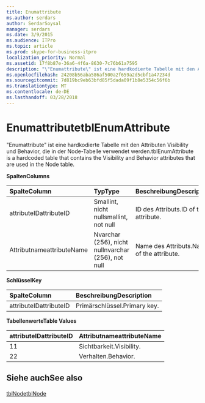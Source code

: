 ```yaml
---
title: Enumattribute
ms.author: serdars
author: SerdarSoysal
manager: serdars
ms.date: 3/9/2015
ms.audience: ITPro
ms.topic: article
ms.prod: skype-for-business-itpro
localization_priority: Normal
ms.assetid: 17f8b87e-36a6-4f6a-8630-7c76b61a7595
description: "\"Enumattribute\" ist eine hardkodierte Tabelle mit den Attributen Visibility und Behavior, die in der Node-Tabelle verwendet werden."
ms.openlocfilehash: 24208b56aba586af500a2f659a2d5cbf1a47234d
ms.sourcegitcommit: 7d819bc9eb63bfd85f5dada09f1b8e5354c56f6b
ms.translationtype: MT
ms.contentlocale: de-DE
ms.lasthandoff: 03/28/2018
---
```

# <a name="tblenumattribute"></a><span data-ttu-id="bccee-103">Enumattribute</span><span class="sxs-lookup"><span data-stu-id="bccee-103">tblEnumAttribute</span></span>
 
<span data-ttu-id="bccee-104">"Enumattribute" ist eine hardkodierte Tabelle mit den Attributen Visibility und Behavior, die in der Node-Tabelle verwendet werden.</span><span class="sxs-lookup"><span data-stu-id="bccee-104">tblEnumAttribute is a hardcoded table that contains the Visibility and Behavior attributes that are used in the Node table.</span></span>
  
<span data-ttu-id="bccee-105">**Spalten**</span><span class="sxs-lookup"><span data-stu-id="bccee-105">**Columns**</span></span>

|<span data-ttu-id="bccee-106">**Spalte**</span><span class="sxs-lookup"><span data-stu-id="bccee-106">**Column**</span></span>|<span data-ttu-id="bccee-107">**Typ**</span><span class="sxs-lookup"><span data-stu-id="bccee-107">**Type**</span></span>|<span data-ttu-id="bccee-108">**Beschreibung**</span><span class="sxs-lookup"><span data-stu-id="bccee-108">**Description**</span></span>|
|:-----|:-----|:-----|
|<span data-ttu-id="bccee-109">attributeID</span><span class="sxs-lookup"><span data-stu-id="bccee-109">attributeID</span></span>  <br/> |<span data-ttu-id="bccee-110">Smallint, nicht null</span><span class="sxs-lookup"><span data-stu-id="bccee-110">smallint, not null</span></span>  <br/> |<span data-ttu-id="bccee-111">ID des Attributs.</span><span class="sxs-lookup"><span data-stu-id="bccee-111">ID of the attribute.</span></span>  <br/> |
|<span data-ttu-id="bccee-112">Attributname</span><span class="sxs-lookup"><span data-stu-id="bccee-112">attributeName</span></span>  <br/> |<span data-ttu-id="bccee-113">Nvarchar (256), nicht null</span><span class="sxs-lookup"><span data-stu-id="bccee-113">nvarchar (256), not null</span></span>  <br/> |<span data-ttu-id="bccee-114">Name des Attributs.</span><span class="sxs-lookup"><span data-stu-id="bccee-114">Name of the attribute.</span></span>  <br/> |
   
<span data-ttu-id="bccee-115">**Schlüssel**</span><span class="sxs-lookup"><span data-stu-id="bccee-115">**Key**</span></span>

|<span data-ttu-id="bccee-116">**Spalte**</span><span class="sxs-lookup"><span data-stu-id="bccee-116">**Column**</span></span>|<span data-ttu-id="bccee-117">**Beschreibung**</span><span class="sxs-lookup"><span data-stu-id="bccee-117">**Description**</span></span>|
|:-----|:-----|
|<span data-ttu-id="bccee-118">attributeID</span><span class="sxs-lookup"><span data-stu-id="bccee-118">attributeID</span></span>  <br/> |<span data-ttu-id="bccee-119">Primärschlüssel.</span><span class="sxs-lookup"><span data-stu-id="bccee-119">Primary key.</span></span>  <br/> |
   
<span data-ttu-id="bccee-120">**Tabellenwerte**</span><span class="sxs-lookup"><span data-stu-id="bccee-120">**Table Values**</span></span>

|<span data-ttu-id="bccee-121">**attributeID**</span><span class="sxs-lookup"><span data-stu-id="bccee-121">**attributeID**</span></span>|<span data-ttu-id="bccee-122">**Attributname**</span><span class="sxs-lookup"><span data-stu-id="bccee-122">**attributeName**</span></span>|
|:-----|:-----|
|<span data-ttu-id="bccee-123">1</span><span class="sxs-lookup"><span data-stu-id="bccee-123">1</span></span>  <br/> |<span data-ttu-id="bccee-124">Sichtbarkeit.</span><span class="sxs-lookup"><span data-stu-id="bccee-124">Visibility.</span></span>  <br/> |
|<span data-ttu-id="bccee-125">2</span><span class="sxs-lookup"><span data-stu-id="bccee-125">2</span></span>  <br/> |<span data-ttu-id="bccee-126">Verhalten.</span><span class="sxs-lookup"><span data-stu-id="bccee-126">Behavior.</span></span>  <br/> |
   
## <a name="see-also"></a><span data-ttu-id="bccee-127">Siehe auch</span><span class="sxs-lookup"><span data-stu-id="bccee-127">See also</span></span>

#### 

[<span data-ttu-id="bccee-128">tblNode</span><span class="sxs-lookup"><span data-stu-id="bccee-128">tblNode</span></span>](tblnode.md)

